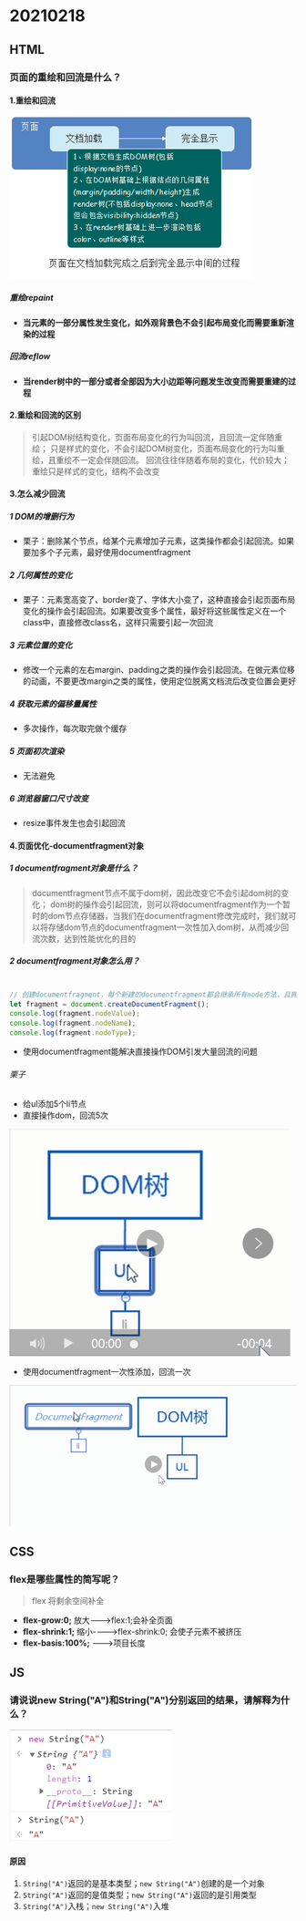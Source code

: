 # 20210218

## HTML

### 页面的重绘和回流是什么？

#### 1.重绘和回流

![页面在文档加载完成之后到完全显示中间的过程](./img/页面在文档加载完成之后到完全显示中间的过程.png)

##### 重绘repaint

* **当元素的一部分属性发生变化，如外观背景色不会引起布局变化而需要重新渲染的过程**

##### 回流reflow

* **当render树中的一部分或者全部因为大小边距等问题发生改变而需要重建的过程**

#### 2.重绘和回流的区别

> 引起DOM树结构变化，页面布局变化的行为叫回流，且回流一定伴随重绘；
> 只是样式的变化，不会引起DOM树变化，页面布局变化的行为叫重绘，且重绘不一定会伴随回流。
> 回流往往伴随着布局的变化，代价较大；重绘只是样式的变化，结构不会改变

#### 3.怎么减少回流

##### 1 DOM的增删行为

* 栗子：删除某个节点，给某个元素增加子元素，这类操作都会引起回流。如果要加多个子元素，最好使用documentfragment

##### 2 几何属性的变化

* 栗子：元素宽高变了、border变了、字体大小变了，这种直接会引起页面布局变化的操作会引起回流。如果要改变多个属性，最好将这些属性定义在一个class中，直接修改class名，这样只需要引起一次回流

##### 3 元素位置的变化

* 修改一个元素的左右margin、padding之类的操作会引起回流。在做元素位移的动画，不要更改margin之类的属性，使用定位脱离文档流后改变位置会更好

##### 4 获取元素的偏移量属性

* 多次操作，每次取完做个缓存

##### 5 页面初次渲染

* 无法避免

##### 6 浏览器窗口尺寸改变

* resize事件发生也会引起回流

#### 4.页面优化-documentfragment对象

##### 1 documentfragment对象是什么？

> documentfragment节点不属于dom树，因此改变它不会引起dom树的变化；
> dom树的操作会引起回流，则可以将documentfragment作为一个暂时的dom节点存储器，当我们在documentfragment修改完成时，我们就可以将存储dom节点的documentfragment一次性加入dom树，从而减少回流次数，达到性能优化的目的

##### 2 documentfragment对象怎么用？

```js

// 创建documentfragment，每个新建的documentfragment都会继承所有node方法，且拥有nodeValue、nodeName、nodeType属性
let fragment = document.createDocumentFragment();
console.log(fragment.nodeValue);
console.log(fragment.nodeName);
console.log(fragment.nodeType);
```

* 使用documentfragment能解决直接操作DOM引发大量回流的问题

###### 栗子

* 给ul添加5个li节点
* 直接操作dom，回流5次

![dom](./img/dom.gif)

* 使用documentfragment一次性添加，回流一次

![documentfragment](./img/documentfragment.gif)

## CSS

### flex是哪些属性的简写呢？

> flex 将剩余空间补全

* **flex-grow:0;** 放大--->flex:1;会补全页面
* **flex-shrink:1;** 缩小---->flex-shrink:0; 会使子元素不被挤压
* **flex-basis:100%;** --->项目长度

## JS

### 请说说new String("A")和String("A")分别返回的结果，请解释为什么？

![返回结果](./img/string.png)

#### 原因

1. `String("A")`返回的是基本类型；`new String("A")`创建的是一个对象
2. `String("A")`返回的是值类型；`new String("A")`返回的是引用类型
3. `String("A")`入栈；`new String("A")`入堆
